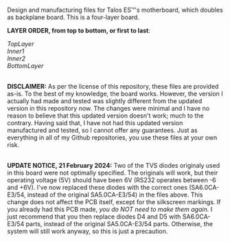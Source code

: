 Design and manufacturing files for Talos ES™'s motherboard, which doubles as backplane board.
This is a four-layer board.<br>
<p>
<b>LAYER ORDER, from top to bottom, or first to last</b>:<br>
  <p>
<i>
TopLayer<br>
Inner1<br>
Inner2<br>
BottomLayer
</i>
<p><br>
<b>DISCLAIMER:</b> As per the license of this repository, these files are provided as-is. To the best of my knowledge, the board works. However, the version I actually had made and tested was slightly different from the updated version in this repository now. The changes were minimal and I have no reason to believe that this updated version doesn't work; much to the contrary. Having said that, I have not had this updated version manufactured and tested, so I cannot offer any guarantees. Just as everything in all of my Github repositories, you use these files at your own risk.
<p><br>
<b>UPDATE NOTICE, 21 February 2024:</b> Two of the TVS diodes originaly used in this board were not optimally specified. The originals will work, but their operating voltage (5V) should have been 6V (RS232 operates between -6 and +6V). I've now replaced these diodes with the correct ones (SA6.0CA-E3/54, instead of the original SA5.0CA-E3/54) in the files above. This change does not affect the PCB itself, except for the silkscreen markings. If you already had this PCB made, <i>you do NOT need to make them again.</i> I just recommend that you then replace diodes D4 and D5 with SA6.0CA-E3/54 parts, instead of the original SA5.0CA-E3/54 parts. Otherwise, the system will still work anyway, so this is just a precaution.
</p>
